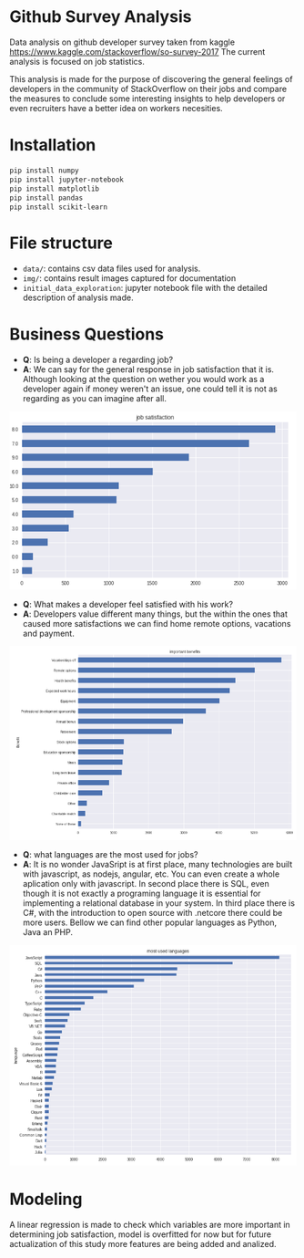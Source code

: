 # Github Survey Analysis
Data analysis on github developer survey taken from kaggle https://www.kaggle.com/stackoverflow/so-survey-2017
The current analysis is focused on job statistics. 

This analysis is made for the purpose of discovering the general feelings of developers in the community of StackOverflow on their jobs and compare the measures to conclude some interesting insights to help developers or even recruiters have a better idea on workers necesities.


# Installation

```
pip install numpy
pip install jupyter-notebook
pip install matplotlib
pip install pandas
pip install scikit-learn
```
# File structure
- `data/`: contains csv data files used for analysis.
- `img/`: contains result images captured for documentation
- `initial_data_exploration`: jupyter notebook file with the detailed description of analysis made.

# Business Questions
- **Q**: Is being a developer a regarding job?
- **A**: We can say for the general response in job satisfaction that it is. Although looking at the question on wether you would work as a developer again if money weren't an issue, one could tell it is not as regarding as you can imagine after all.

![Job satisfaction](img/JobSatisfaction.png)

- **Q**: What makes a developer feel satisfied with his work?
- **A**: Developers value different many things, but the within the ones that caused more satisfactions we can find home remote options, vacations and payment.

![Important Beneffits](img/Benefits_JobSatisfaction.png)

- **Q**: what languages are the most used for jobs?
- **A**: It is no wonder JavaSript is at first place, many technologies are built with javascript, as nodejs, angular, etc. You can even create a whole aplication only with javascript. In second place there is SQL, even though it is not exactly a programing language it is essential for implementing a relational database in your system. In third place there is C#, with the introduction to open source with .netcore there could be more users. Bellow we can find other popular languages as Python, Java an PHP.

![Programing Languages](img/Languages_Counts.png)

# Modeling

A linear regression is made to check which variables are more important in determining job satisfaction, model is overfitted for now but for future actualization of this study more features are being added and analized.